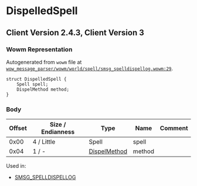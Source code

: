 # DispelledSpell

## Client Version 2.4.3, Client Version 3

### Wowm Representation

Autogenerated from `wowm` file at [`wow_message_parser/wowm/world/spell/smsg_spelldispellog.wowm:29`](https://github.com/gtker/wow_messages/tree/main/wow_message_parser/wowm/world/spell/smsg_spelldispellog.wowm#L29).
```rust,ignore
struct DispelledSpell {
    Spell spell;
    DispelMethod method;
}
```
### Body

| Offset | Size / Endianness | Type | Name | Comment |
| ------ | ----------------- | ---- | ---- | ------- |
| 0x00 | 4 / Little | Spell | spell |  |
| 0x04 | 1 / - | [DispelMethod](dispelmethod.md) | method |  |


Used in:
* [SMSG_SPELLDISPELLOG](smsg_spelldispellog.md)

